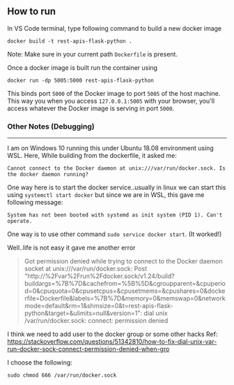 ## How to run
In VS Code terminal, type following command to build a new docker image

```
docker build -t rest-apis-flask-python .
```
Note: Make sure in your current path `Dockerfile` is present.

Once a docker image is built run the container using

```
docker run -dp 5005:5000 rest-apis-flask-python 
```

This binds port `5000` of the Docker image to port `5005` of the host machine. This way you when you access `127.0.0.1:5005` with your browser, you'll access whatever the Docker image is serving in port `5000`.

### Other Notes (Debugging)
--- 
I am on Windows 10 running this under Ubuntu 18.08 environment using WSL.
Here, While building from the dockerfile, it asked me:

```
Cannot connect to the Docker daemon at unix:///var/run/docker.sock. Is the docker daemon running?
```

One way here is to start the docker service..usually in linux we can start this using `systemctl start docker` but since we are in WSL, this gave me following message:

```
System has not been booted with systemd as init system (PID 1). Can't operate.
```

One way is to use other command `sudo service docker start`. (It worked!)

Well..life is not easy it gave me another error


> Got permission denied while trying to connect to the Docker daemon socket at unix:///var/run/docker.sock: Post "http://%2Fvar%2Frun%2Fdocker.sock/v1.24/build?buildargs=%7B%7D&cachefrom=%5B%5D&cgroupparent=&cpuperiod=0&cpuquota=0&cpusetcpus=&cpusetmems=&cpushares=0&dockerfile=Dockerfile&labels=%7B%7D&memory=0&memswap=0&networkmode=default&rm=1&shmsize=0&t=rest-apis-flask-python&target=&ulimits=null&version=1": dial unix /var/run/docker.sock: connect: permission denied


I think we need to add user to the docker group or some other hacks 
Ref: https://stackoverflow.com/questions/51342810/how-to-fix-dial-unix-var-run-docker-sock-connect-permission-denied-when-gro

I choose the following:

```
sudo chmod 666 /var/run/docker.sock
```


